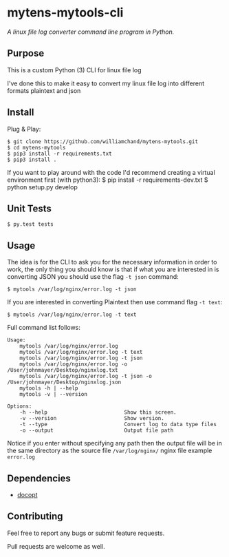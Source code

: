 # mytens-mytools-cli

_A linux file log converter command line program in Python._

## Purpose

This is a custom Python (3) CLI for linux file log

I've done this to make it easy to convert my linux file log into different
formats plaintext and json

## Install

Plug & Play:

    $ git clone https://github.com/williamchand/mytens-mytools.git
    $ cd mytens-mytools
    $ pip3 install -r requirements.txt
    $ pip3 install .

If you want to play around with the code I'd recommend creating a virtual environment first (with python3):
$ pip install -r requirements-dev.txt
$ python setup.py develop

## Unit Tests

    $ py.test tests

## Usage

The idea is for the CLI to ask you for the necessary information in order to work,
the only thing you should know is that if what you are interested in is converting JSON
you should use the flag `-t json` command:

    $ mytools /var/log/nginx/error.log -t json

If you are interested in converting Plaintext then
use command flag `-t text`:

    $ mytools /var/log/nginx/error.log -t text

Full command list follows:

    Usage:
        mytools /var/log/nginx/error.log
        mytools /var/log/nginx/error.log -t text
        mytools /var/log/nginx/error.log -t json
        mytools /var/log/nginx/error.log -o /User/johnmayer/Desktop/nginxlog.txt
        mytools /var/log/nginx/error.log -t json -o /User/johnmayer/Desktop/nginxlog.json
        mytools -h | --help
        mytools -v | --version

    Options:
        -h --help                         Show this screen.
        -v --version                      Show version.
        -t --type                         Convert log to data type files
        -o --output                       Output file path

Notice if you enter without specifying any path then the output file will
be in the same directory as the source file `/var/log/nginx/`
nginx file example `error.log`

## Dependencies

- [docopt](https://github.com/docopt/docopt)

## Contributing

Feel free to report any bugs or submit feature requests.

Pull requests are welcome as well.
